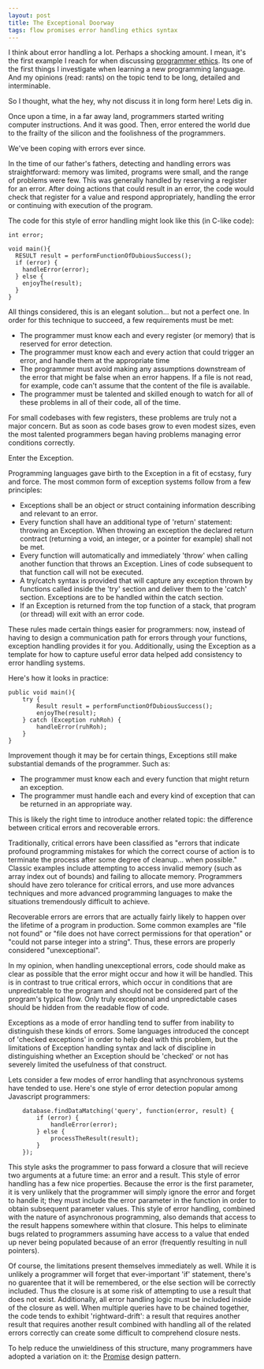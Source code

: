 ```yaml
---
layout: post
title: The Exceptional Doorway
tags: flow promises error handling ethics syntax
---
```


I think about error handling a lot. Perhaps a shocking amount. I mean, it's the first example I reach for when discussing [programmer ethics](/Heart-Of-Silicon). Its one of the first things I investigate when learning a new programming language. And my opinions (read: rants) on the topic tend to be long, detailed and interminable.

So I thought, what the hey, why not discuss it in long form here! Lets dig in.

Once upon a time, in a far away land, programmers started writing computer instructions. And it was good. Then, error entered the world due to the frailty of the silicon and the foolishness of the programmers.

We've been coping with errors ever since.

In the time of our father's fathers, detecting and handling errors was straightforward: memory was limited, programs were small, and the range of problems were few. This was generally handled by reserving a register for an error. After doing actions that could result in an error, the code would check that register for a value and respond appropriately, handling the error or continuing with execution of the program.

The code for this style of error handling might look like this (in C-like code):

    int error;
    
    void main(){
      RESULT result = performFunctionOfDubiousSuccess();
      if (error) {
        handleError(error);
      } else {
        enjoyThe(result);
      }
    }
    

All things considered, this is an elegant solution... but not a perfect one. In order for this technique to succeed, a few requirements must be met:
  
  - The programmer must know each and every register (or memory) that is reserved for error detection.
  - The programmer must know each and every action that could trigger an error, and handle them at the appropriate time
  - The programmer must avoid making any assumptions downstream of the error that might be false when an error happens. If a file is not read, for example, code can't assume that the content of the file is available.
  - The programmer must be talented and skilled enough to watch for all of these problems in all of their code, all of the time.
  
For small codebases with few registers, these problems are truly not a major concern. But as soon as code bases grow to even modest sizes, even the most talented programmers began having problems managing error conditions correctly.

Enter the Exception.

Programming languages gave birth to the Exception in a fit of ecstasy, fury and force. The most common form of exception systems follow from a few principles:
  
  - Exceptions shall be an object or struct containing information describing and relevant to an error.
  - Every function shall have an additional type of 'return' statement: throwing an Exception. When throwing an exception the declared return contract (returning a void, an integer, or a pointer for example) shall not be met.
  - Every function will automatically and immediately 'throw' when calling another function that throws an Exception. Lines of code subsequent to that function call will not be executed.
  - A try/catch syntax is provided that will capture any exception thrown by functions called inside the 'try' section and deliver them to the 'catch' section. Exceptions are to be handled within the catch section.
  - If an Exception is returned from the top function of a stack, that program (or thread) will exit with an error code.

These rules made certain things easier for programmers: now, instead of having to design a communication path for errors through your functions, exception handling provides it for you. Additionally, using the Exception as a template for how to capture useful error data helped add consistency to error handling systems.

Here's how it looks in practice:

    public void main(){
        try {
            Result result = performFunctionOfDubiousSuccess();
            enjoyThe(result);
        } catch (Exception ruhRoh) {
            handleError(ruhRoh);
        }
    }

Improvement though it may be for certain things, Exceptions still make substantial demands of the programmer. Such as:
    
- The programmer must know each and every function that might return an exception.
- The programmer must handle each and every kind of exception that can be returned in an appropriate way.

This is likely the right time to introduce another related topic: the difference between critical errors and recoverable errors.

Traditionally, critical errors have been classified as "errors that indicate profound programming mistakes for which the correct course of action is to terminate the process after some degree of cleanup... when possible." Classic examples include attempting to access invalid memory (such as array index out of bounds) and failing to allocate memory. Programmers should have zero tolerance for critical errors, and use more advances techniques and more advanced programming languages to make the situations tremendously difficult to achieve.

Recoverable errors are errors that are actually fairly likely to happen over the lifetime of a program in production. Some common examples are "file not found" or "file does not have correct permissions for that operation" or "could not parse integer into a string". Thus, these errors are properly considered "unexceptional".

In my opinion, when handling unexceptional errors, code should make as clear as possible that the error might occur and how it will be handled. This is in contrast to true critical errors, which occur in conditions that are unpredictable to the program and should not be considered part of the program's typical flow. Only truly exceptional and unpredictable cases should be hidden from the readable flow of code.

Exceptions as a mode of error handling tend to suffer from inability to distinguish these kinds of errors. Some languages introduced the concept of 'checked exceptions' in order to help deal with this problem, but the limitations of Exception handling syntax and lack of discipline in distinguishing whether an Exception should be 'checked' or not has severely limited the usefulness of that construct.

Lets consider a few modes of error handling that asynchronous systems have tended to use. Here's one style of error detection popular among Javascript programmers:
    
        database.findDataMatching('query', function(error, result) {
            if (error) {
                handleError(error);
            } else {
                processTheResult(result);
            }
        });
        
        
This style asks the programmer to pass forward a closure that will recieve two arguments at a future time: an error and a result. This style of error handling has a few nice properties. Because the error is the first parameter, it is very unlikely that the programmer will simply ignore the error and forget to handle it; they must include the error parameter in the function in order to obtain subsequent parameter values. This style of error handling, combined with the nature of asynchronous programming, also demands that access to the result happens somewhere within that closure. This helps to eliminate bugs related to programmers assuming have access to a value that ended up never being populated because of an error (frequently resulting in null pointers).

Of course, the limitations present themselves immediately as well. While it is unlikely a programmer will forget that ever-important 'if' statement, there's no guarentee that it will be remembered, or the else section will be correctly included. Thus the closure is at some risk of attempting to use a result that does not exist. Additionally, all error handling logic must be included inside of the closure as well. When multiple queries have to be chained together, the code tends to exhibit 'rightward-drift': a result that requires another result that requires another result combined with handling all of the related errors correctly can create some difficult to comprehend closure nests.

To help reduce the unwieldiness of this structure, many programmers have adopted a variation on it: the [Promise](http://www.html5rocks.com/en/tutorials/es6/promises/) design pattern.
